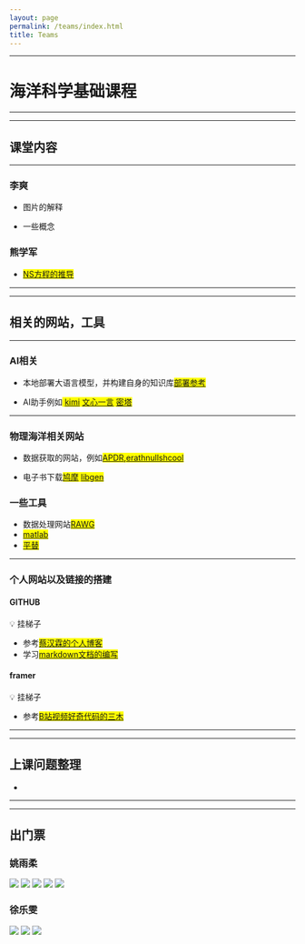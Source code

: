 ```yaml
---
layout: page
permalink: /teams/index.html
title: Teams
---
```



---
# 海洋科学基础课程
-----
-----

## 课堂内容
-------
### 李爽

- 图片的解释


- 一些概念


### 熊学军

- <mark>[NS方程的推导](http://albondna.github.io/images/haiyangziliao/NS.pdf)</mark>

----------
----------

## 相关的网站，工具

----------



### AI相关
- 本地部署大语言模型，并构建自身的知识库<mark>[部署参考](http://albondna.github.io/images/haiyangziliao/bushu.pdf)</mark>


- AI助手例如<mark> [kimi](https://kimi.moonshot.cn/)  [文心一言](https://yiyan.baidu.com/welcome)  [密塔](https://metaso.cn/)</mark>

-------
### 物理海洋相关网站
- 数据获取的网站，例如<mark>[APDR](https://apdrc.soest.hawaii.edu/),[erathnullshcool](https://www.rawgraphs.io/)  </mark>

- 电子书下载<mark>[鸠摩](https://www.tboxn.com/)  [libgen](https://libgen.mx/)  </mark>

### 一些工具
- 数据处理网站<mark>[RAWG](https://www.rawgraphs.io/)</mark>
- <mark>[matlab](https://matlab.mathworks.com/)</mark>
- <mark>[平替](https://octave-online.net/)</mark>

-------
### 个人网站以及链接的搭建

#### GITHUB
:bulb: 挂梯子
- 参考<mark>[蔡汉霖的个人博客](https://github.com/GuangLun2000)</mark>
- 学习<mark>[markdown文档的编写](https://markdown.cn/)</mark>

#### framer
:bulb: 挂梯子
- 参考<mark>[B站视频好奇代码的三木](https://www.bilibili.com/video/BV15D4y1t7ja/?share_source=copy_web&vd_source=6bf8eb1c6205929a58c7bccc8626b8a6)</mark>

--------
-------
## 上课问题整理
- 


-------
-------

## 出门票
### 姚雨柔
<img src="/images/haiyangziliao/chumenpiao/yyr1.jpg">
<img src="/images/haiyangziliao/chumenpiao/yyr2.jpg">
<img src="/images/haiyangziliao/chumenpiao/yyr3.jpg">
<img src="/images/haiyangziliao/chumenpiao/yyr4.jpg">
<img src="/images/haiyangziliao/chumenpiao/yyr5.jpg">

### 徐乐雯
<img src="/images/haiyangziliao/chumenpiao/xlw1.jpg">
<img src="/images/haiyangziliao/chumenpiao/xlw2.jpg">
<img src="/images/haiyangziliao/chumenpiao/xlw3.jpg">








<br>


